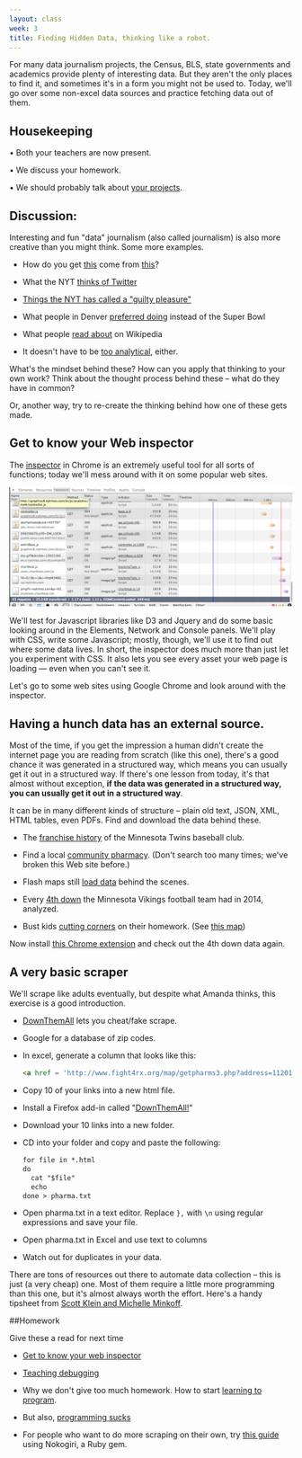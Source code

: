 ```yaml
---
layout: class
week: 3
title: Finding Hidden Data, thinking like a robot.
---
```


For many data journalism projects, the Census, BLS, state governments and academics provide plenty of interesting data. But they aren't the only places to find it, and sometimes it's in a form you might not be used to. Today, we'll go over some non-excel data sources and practice fetching data out of them.



## Housekeeping
• Both your teachers are now present.

• We discuss your homework.

• We should probably talk about [your projects](../../projects/).

## Discussion:
Interesting and fun "data" journalism (also called journalism) is also more creative than you might think. Some more examples.

- How do you get [this](www.nytimes.com/2014/09/05/upshot/4th-down-when-to-go-for-it-and-why.html) come from [this](wp.advancedfootballanalytics.com/4thdncalc1.php?)?

- What the NYT [thinks of Twitter](http://qz.com/130189/the-complete-history-of-twitter-as-told-through-tortured-descriptions-in-the-new-york-times/)

- [Things the NYT has called a "guilty pleasure"](http://6thfloor.blogs.nytimes.com/2014/02/07/22-things-the-new-york-times-has-called-a-guilty-pleasure/)

- What people in Denver [preferred doing](https://twitter.com/nxthompson/status/430536058858528768) instead of the Super Bowl

- What people [read about](http://www.slate.com/articles/life/culturebox/2014/01/wikipedia_s_penis_and_vagina_pages_their_colorful_history_and_popular_present.html) on Wikipedia



<!-- - U.S. [adoption records](http://adoption.state.gov/about_us/statistics.php) for every country in the world.
 -->

- It doesn't have to be [too analytical](http://nymag.com/thecut/2014/02/here-are-cities-where-women-earn-the-most-money.html), either.

What's the mindset behind these? How can you apply that thinking to your own work? Think about the thought process behind these – what do they have in common?

Or, another way, try to re-create the thinking behind how one of these gets made.

## Get to know your Web inspector
The [inspector](https://developers.google.com/chrome-developer-tools/) in Chrome is an extremely useful tool for all sorts of functions; today we'll mess around with it on some popular web sites.

<img src="inspector.png">

We'll test for Javascript libraries like D3 and Jquery and do some basic looking around in the Elements, Network and Console panels. We'll play with CSS, write some Javascript; mostly, though, we'll use it to find out where some data lives. In short, the inspector does much more than just let you experiment with CSS. It also lets you see every asset your web page is loading &mdash; even when you can't see it.

Let's go to some web sites using Google Chrome and look around with the inspector. 

## Having a hunch data has an external source.
Most of the time, if you get the impression a human didn't create the internet page you are reading from scratch (like this one), there's a good chance it was generated in a structured way, which means you can usually get it out in a structured way. If there's one lesson from today, it's that almost without exception, **if the data was generated in a structured way, you can usually get it out in a structured way**.

It can be in many different kinds of structure – plain old text, JSON, XML, HTML tables, even PDFs. Find and download the data behind these.

- The [franchise history](http://www.baseball-reference.com/teams/MIN/) of the Minnesota Twins baseball club.

- Find a local [community pharmacy](http://www.ncpanet.org/home/find-your-local-pharmacy). (Don't search too many times; we've broken this Web site before.)

- Flash maps still [load data](http://transform.mo.gov/map/) behind the scenes.

- Every [4th down](http://www.nytimes.com/newsgraphics/2013/11/28/fourth-downs/team.html?teamid=MIN) the Minnesota Vikings football team had in 2014, analyzed.

- Bust kids [cutting corners](http://erikreyna.github.io/chicago/) on their homework. (See [this map](http://www.nytimes.com/interactive/2013/01/29/us/where-50000-guns-in-chicago-came-from.html))

Now install [this Chrome extension](https://chrome.google.com/webstore/detail/jsonview/chklaanhfefbnpoihckbnefhakgolnmc?hl=en) and check out the 4th down data again.

<!-- ##Helpful tools. -->
<!-- - Let's use [Tabula](http://tabula.nerdpower.org/), to fetch data from a pdf table (if it doesn't cut-and-paste easily). Let's use them in a real-world example of the gross format data really comes in with an [archived list](http://cookpolitical.com/senate/charts.pdf/race-ratings) of Cook Political Report's historical race ratings. -->



## A very basic scraper

We'll scrape like adults eventually, but despite what Amanda thinks, this exercise is a good introduction.

- [DownThemAll](https://addons.mozilla.org/en-US/firefox/addon/downthemall/) lets you cheat/fake scrape.

- Google for a database of zip codes.

- In excel, generate a column that looks like this:

	```html
	<a href = 'http://www.fight4rx.org/map/getpharms3.php?address=11201'>11201</a>
	```

- Copy 10 of your links into a new html file.

- Install a Firefox add-in called "[DownThemAll!](http://www.downthemall.net/)"

- Download your 10 links into a new folder.

- CD into your folder and copy and paste the following:

	```
	for file in *.html
	do
	  cat "$file"
	  echo
	done > pharma.txt
	```

- Open pharma.txt in a text editor. Replace ```},``` with ```\n``` using regular expressions and save your file.
- Open pharma.txt in Excel and use text to columns
- Watch out for duplicates in your data.


There are tons of resources out there to automate data collection – this is just (a very cheap) one. Most of them require a little more programming than this one, but it's almost always worth the effort. Here's a handy tipsheet from [Scott Klein and Michelle Minkoff](https://github.com/kleinmatic/datashow).

##Homework

Give these a read for next time

- [Get to know your web inspector](http://ruby.bastardsbook.com/chapters/web-inspecting-html/)

- [Teaching debugging](http://danluu.com/teach-debugging/)

- Why we don't give too much homework. How to start [learning to program](http://www.propublica.org/nerds/item/how-to-start-learning-how-to-program).

- But also, [programming sucks](http://stilldrinking.org/programming-sucks)

- For people who want to do more scraping on their own, try [this guide](http://ruby.bastardsbook.com/chapters/html-parsing/) using Nokogiri, a Ruby gem.